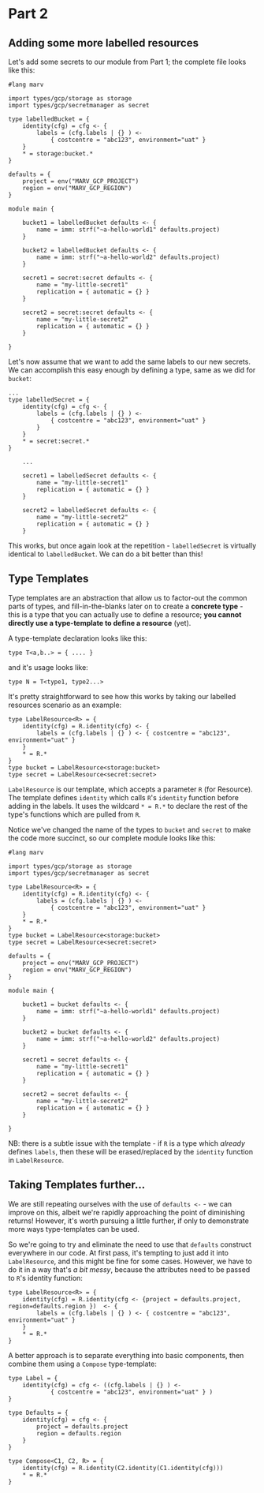 # Part 2

## Adding some more labelled resources 
Let's add some secrets to our module from Part 1; the complete file looks like this:

```
#lang marv

import types/gcp/storage as storage
import types/gcp/secretmanager as secret

type labelledBucket = {
    identity(cfg) = cfg <- { 
        labels = (cfg.labels | {} ) <- 
            { costcentre = "abc123", environment="uat" } 
    }
    * = storage:bucket.*
}

defaults = {
    project = env("MARV_GCP_PROJECT") 
    region = env("MARV_GCP_REGION") 
}

module main {

    bucket1 = labelledBucket defaults <- {
        name = imm: strf("~a-hello-world1" defaults.project)
    }

    bucket2 = labelledBucket defaults <- {
        name = imm: strf("~a-hello-world2" defaults.project)
    }
    
    secret1 = secret:secret defaults <- {
        name = "my-little-secret1"
        replication = { automatic = {} }
    }

    secret2 = secret:secret defaults <- {
        name = "my-little-secret2"
        replication = { automatic = {} }
    }

}
```

Let's now assume that we want to add the same labels to our new secrets. We can accomplish this easy enough by defining a type, same as we did for `bucket`:

```
...
type labelledSecret = {
    identity(cfg) = cfg <- { 
        labels = (cfg.labels | {} ) <- 
            { costcentre = "abc123", environment="uat" } 
        } 
    }
    * = secret:secret.*
}

    ...

    secret1 = labelledSecret defaults <- {
        name = "my-little-secret1"
        replication = { automatic = {} }
    }

    secret2 = labelledSecret defaults <- {
        name = "my-little-secret2"
        replication = { automatic = {} }
    }

```

This works, but once again look at the repetition - `labelledSecret` is virtually identical to `labelledBucket`. We can do a bit better than this!

## Type Templates

Type templates are an abstraction that allow us to factor-out the common parts of types, and fill-in-the-blanks later on to create a **concrete type** - this is a type that you can actually use to define a resource;  **you cannot directly use a type-template to define a resource** (yet).

A type-template declaration looks like this:

    type T<a,b..> = { .... }

and it's usage looks like:

    type N = T<type1, type2...>

It's pretty straightforward to see how this works by taking our labelled resources scenario as an example:

```
type LabelResource<R> = {
    identity(cfg) = R.identity(cfg) <- { 
        labels = (cfg.labels | {} ) <- { costcentre = "abc123", environment="uat" } 
    }
    * = R.*
}
type bucket = LabelResource<storage:bucket>
type secret = LabelResource<secret:secret>
```

`LabelResource` is our template, which accepts a parameter `R` (for Resource). The template defines `identity` which calls `R`'s `identity` function before adding in the labels.  It uses the wildcard `* = R.*` to declare the rest of the type's functions which are pulled from `R`.

Notice we've changed the name of the types to `bucket` and `secret` to make the code more succinct, so our complete module looks like this:

```
#lang marv

import types/gcp/storage as storage
import types/gcp/secretmanager as secret

type LabelResource<R> = {
    identity(cfg) = R.identity(cfg) <- { 
        labels = (cfg.labels | {} ) <- 
            { costcentre = "abc123", environment="uat" } 
    }
    * = R.*
}
type bucket = LabelResource<storage:bucket>
type secret = LabelResource<secret:secret>

defaults = {
    project = env("MARV_GCP_PROJECT") 
    region = env("MARV_GCP_REGION") 
}

module main {

    bucket1 = bucket defaults <- {
        name = imm: strf("~a-hello-world1" defaults.project)
    }

    bucket2 = bucket defaults <- {
        name = imm: strf("~a-hello-world2" defaults.project)
    }
    
    secret1 = secret defaults <- {
        name = "my-little-secret1"
        replication = { automatic = {} }
    }

    secret2 = secret defaults <- {
        name = "my-little-secret2"
        replication = { automatic = {} }
    }

}
```

NB: there is a subtle issue with the template - if `R` is a type which *already* defines `labels`, then these will be erased/replaced by the `identity` function in `LabelResource`.

## Taking Templates further...

We are still repeating ourselves with the use of `defaults <-`  - we can improve on this, albeit we're rapidly approaching the point of diminishing returns! However, it's worth pursuing a little further, if only to demonstrate more ways type-templates can be used.

So we're going to try and eliminate the need to use that `defaults` construct everywhere in our code. At first pass, it's tempting to just add it into `LabelResource`, and this might be fine for some cases. However, we have to do it in a way that's *a bit messy*, because the attributes need to be passed to `R`'s identity function:

```
type LabelResource<R> = {
    identity(cfg) = R.identity(cfg <- {project = defaults.project, region=defaults.region })  <- { 
        labels = (cfg.labels | {} ) <- { costcentre = "abc123", environment="uat" } 
    }
    * = R.*
}
```

A better approach is to separate everything into basic components, then combine them using a `Compose` type-template:

```
type Label = {
    identity(cfg) = cfg <- ((cfg.labels | {} ) <- 
            { costcentre = "abc123", environment="uat" } )
}

type Defaults = {
    identity(cfg) = cfg <- {
        project = defaults.project
        region = defaults.region
    }
}

type Compose<C1, C2, R> = {
    identity(cfg) = R.identity(C2.identity(C1.identity(cfg)))
    * = R.*
}
```